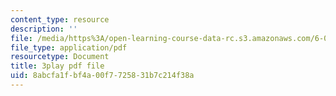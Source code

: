 ```yaml
---
content_type: resource
description: ''
file: /media/https%3A/open-learning-course-data-rc.s3.amazonaws.com/6-042j-mathematics-for-computer-science-spring-2015/8abcfa1fbf4a00f7725831b7c214f38a_KFcodn4qfrQ.pdf
file_type: application/pdf
resourcetype: Document
title: 3play pdf file
uid: 8abcfa1f-bf4a-00f7-7258-31b7c214f38a
---
```

